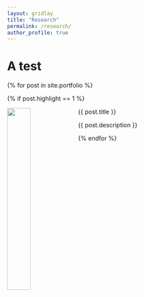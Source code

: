 ```yaml
---
layout: gridlay
title: "Research"
permalink: /research/
author_profile: true
---
```


<h1> A test </h1>

{% for post in site.portfolio %}

{% if post.highlight == 1 %}

<div class="row">


<div class="col-sm-6 clearfix">
 <div class="well">
  <pubtit>{{ post.title }}</pubtit>
  <img src="{{ site.url }}{{ site.baseurl }}/images/projects/{{ post.image }}" class="img-responsive" width="33%" style="float: left" />
  <p>{{ post.description }}</p>
 </div>
</div>

{% endfor %}

</div>


